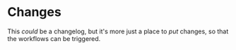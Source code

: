 # Changes

This _could_ be a changelog, but it's more just a place to _put_ changes, so that the workflows can be triggered.
